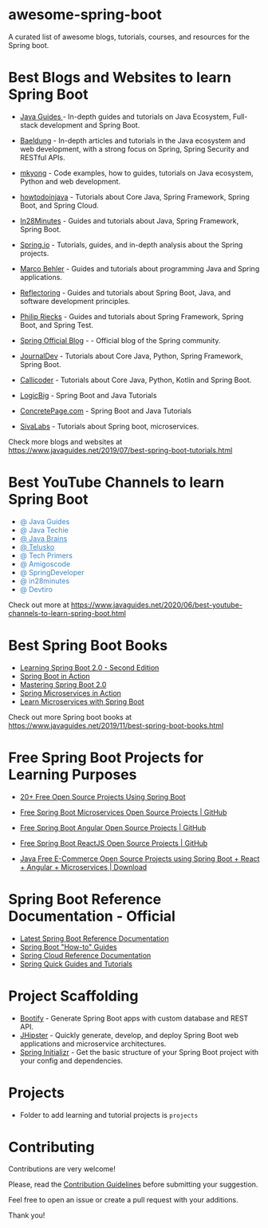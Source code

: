 # awesome-spring-boot
A curated list of awesome blogs, tutorials, courses, and resources for the Spring boot.

# Best Blogs and Websites to learn Spring Boot
* <a href="https://www.javaguides.net/p/spring-boot-tutorial.html" target="_blank">Java Guides </a> -  In-depth guides and tutorials on Java Ecosystem, Full-stack development and Spring Boot.
* <a href="https://www.baeldung.com/spring-boot">Baeldung</a> - In-depth articles and tutorials in the Java ecosystem and web development, with a strong focus on Spring, Spring Security and RESTful APIs.
* <a href="https://www.mkyong.com/tutorials/spring-boot-tutorials/">mkyong</a> - Code examples, how to guides, tutorials on Java ecosystem, Python and web development.
* <a href="https://howtodoinjava.com/spring-boot-tutorials" target="_blank">howtodoinjava</a> - Tutorials about Core Java, Spring Framework, Spring Boot, and Spring Cloud.
* <a href="https://www.springboottutorial.com/">In28Minutes</a> - Guides and tutorials about Java, Spring Framework, Spring Boot.
* <a href="https://spring.io/guides" target="_blank">Spring.io</a> - Tutorials, guides, and in-depth analysis about the Spring projects.
* <a href="https://www.marcobehler.com/guides" target="_blank">Marco Behler</a> - Guides and tutorials about programming Java and Spring applications. 
* <a href="https://reflectoring.io/" target="_blank">Reflectoring</a> - Guides and tutorials about Spring Boot, Java, and software development principles.
* <a href="https://rieckpil.de/category/spring-framework/" target="_blank">Philip Riecks</a> - Guides and tutorials about Spring Framework, Spring Boot, and Spring Test.
* <a href="https://spring.io/blog" rel="nofollow">Spring Official Blog</a> - - Official blog of the Spring community.

* <a href="https://www.journaldev.com/7969/spring-boot-tutorial" target="_blank">JournalDev</a> - Tutorials about Core Java, Python, Spring Framework, Spring Boot.
* <a href="https://www.callicoder.com/categories/spring-boot/" target="_blank">Callicoder</a> - Tutorials about Core Java, Python, Kotlin and Spring Boot.
* <a href="https://www.logicbig.com/tutorials/spring-framework/spring-boot.html" target="_blank">LogicBig</a> - Spring Boot and Java Tutorials
* <a href="https://www.concretepage.com/spring-boot/" target="_blank">ConcretePage.com</a> - Spring Boot and Java Tutorials 
* <a href="https://www.sivalabs.in/categories/springboot/" target="_blank">SivaLabs</a> - Tutorials about Spring boot, microservices.

Check more blogs and websites at https://www.javaguides.net/2019/07/best-spring-boot-tutorials.html

# Best YouTube Channels to learn Spring Boot
* <a href="https://www.youtube.com/c/JavaGuides/playlists" style="background: transparent; color: #3d85c6; text-decoration-line: none;" target="_blank">@ Java Guides</a>
* <a href="https://www.youtube.com/channel/UCORuRdpN2QTCKnsuEaeK-kQ" style="background: transparent; color: #3d85c6; text-decoration-line: none;" target="_blank">@ Java Techie</a>
* <a href="https://www.youtube.com/channel/UCYt1sfh5464XaDBH0oH_o7Q" style="background: transparent; color: #3d85c6;" target="_blank">@ Java Brains</a>
* <a href="https://www.youtube.com/channel/UC59K-uG2A5ogwIrHw4bmlEg" style="background: transparent; color: #3d85c6;" target="_blank">@ Telusko</a>
* <a href="https://www.youtube.com/channel/UCB12jjYsYv-eipCvBDcMbXw" style="background: transparent; color: #3d85c6; text-decoration-line: none;" target="_blank">@ Tech Primers</a>
* <a href="https://www.youtube.com/channel/UC2KfmYEM4KCuA1ZurravgYw" style="background: transparent; color: #3d85c6; text-decoration-line: none;" target="_blank">@ Amigoscode</a>
* <a href="https://www.youtube.com/channel/UC7yfnfvEUlXUIfm8rGLwZdA" style="background: transparent; color: #3d85c6; text-decoration-line: none;" target="_blank">@ SpringDeveloper</a>
* <a href="https://www.youtube.com/channel/UCLz7LG4YVi7_iyk4yOARcxA" style="background: transparent; color: #3d85c6; text-decoration-line: none;" target="_blank">@ in28minutes</a>
* <a href="https://www.youtube.com/@devtiro" style="background: transparent; color: #3d85c6; text-decoration-line: none;" target="_blank">@ Devtiro</a>

Check out more at https://www.javaguides.net/2020/06/best-youtube-channels-to-learn-spring-boot.html
 
# Best Spring Boot Books
* <a href="https://www.amazon.com/Learning-Spring-Boot-2-0-microservices/dp/1786463784" target="_blank">Learning Spring Boot 2.0 - Second Edition</a>
* <a href="https://www.amazon.com/Spring-Boot-Action-Craig-Walls/dp/1617292540" target="_blank">Spring Boot in Action</a>
* <a href="https://www.amazon.com/Mastering-Spring-Boot-2-0-cloud-native/dp/1787127567" target="_blank">Mastering Spring Boot 2.0</a>
* <a href="https://www.amazon.in/Spring-Microservices-Action-John-Carnell/dp/1617293989" target="_blank">Spring Microservices in Action</a>
* <a href="https://www.amazon.in/Learn-Microservices-Spring-Boot-Practical/dp/1484231643" target="_blank">Learn Microservices with Spring Boot</a>

Check out more Spring boot books at https://www.javaguides.net/2019/11/best-spring-boot-books.html

# Free Spring Boot Projects for Learning Purposes
* <a href="https://www.javaguides.net/2018/10/free-open-source-projects-using-spring-boot.html" target="_blank">20+ Free Open Source Projects Using Spring Boot</a>
  
* <a href="https://www.javaguides.net/2020/06/free-spring-boot-microservices-open-source-projects-github.html" target="_blank">Free Spring Boot Microservices Open Source Projects | GitHub </a>

* <a href="https://www.javaguides.net/2020/06/free-spring-boot-angular-open-source-projects-github.html" target="_blank">Free Spring Boot Angular Open Source Projects | GitHub</a>

* <a href="https://www.javaguides.net/2020/08/free-spring-boot-reactjs-open-source-projects-github.html" target="_blank">Free Spring Boot ReactJS Open Source Projects | GitHub </a>

* <a href="https://www.javaguides.net/2021/02/java-free-e-commerce-open-source-projects.html" target="_blank">Java Free E-Commerce Open Source Projects using Spring Boot + React + Angular + Microservices | Download </a>

# Spring Boot Reference Documentation - Official

* <a href="https://docs.spring.io/spring-boot/docs/current/reference/htmlsingle/" target="_blank">Latest Spring Boot Reference Documentation</a>
* <a href="https://docs.spring.io/spring-boot/docs/current/reference/htmlsingle/#howto" target="_blank">Spring Boot "How-to" Guides</a>
* <a href="https://docs.spring.io/spring-cloud/docs/current/reference/html/" target="_blank">Spring Cloud Reference Documentation</a>
* <a href="https://spring.io/guides" target="_blank">Spring Quick Guides and Tutorials</a>

# Project Scaffolding
* <a href="https://bootify.io" rel="nofollow">Bootify</a> - Generate Spring Boot apps with custom database and REST API.
* <a href="https://www.jhipster.tech/" rel="nofollow">JHipster</a> - Quickly generate, develop, and deploy Spring Boot web applications and microservice architectures.
* <a href="https://start.spring.io/" rel="nofollow">Spring Initializr</a> - Get the basic structure of your Spring Boot project with your config and dependencies.

# Projects
* Folder to add learning and tutorial projects is `projects`

# Contributing
Contributions are very welcome!

Please, read the <a href="https://github.com/RameshMF/awesome-spring-boot/blob/main/CONTRIBUTING.md" target="_blank">Contribution Guidelines</a> before submitting your suggestion.

Feel free to open an issue or create a pull request with your additions.

Thank you!


